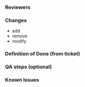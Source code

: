 ### Reviewers

### Changes
- add
- remove
- modify

### Definition of Done (from ticket)

### QA steps (optional)

### Known Issues

